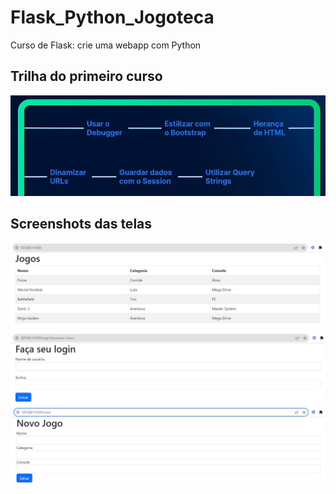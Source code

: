 # Flask_Python_Jogoteca
Curso de Flask: crie uma webapp com Python

## Trilha do primeiro curso
![](https://github.com/MrFMach/Flask_Python_Jogoteca/blob/master/image/trilha_Curso1.jpg)

## Screenshots das telas
![](https://github.com/MrFMach/Flask_Python_Jogoteca/blob/master/image/main.jpg)
![](https://github.com/MrFMach/Flask_Python_Jogoteca/blob/master/image/login.jpg)
![](https://github.com/MrFMach/Flask_Python_Jogoteca/blob/master/image/novo.jpg)
